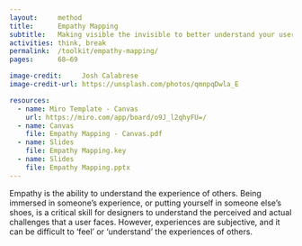 ```yaml
---
layout:     method
title:      Empathy Mapping
subtitle:   Making visible the invisible to better understand your user and their experiences
activities: think, break
permalink:  /toolkit/empathy-mapping/
pages:      68–69

image-credit:     Josh Calabrese
image-credit-url: https://unsplash.com/photos/qmnpqDwla_E

resources:
  - name: Miro Template - Canvas
    url: https://miro.com/app/board/o9J_l2qhyFU=/
  - name: Canvas
    file: Empathy Mapping - Canvas.pdf
  - name: Slides
    file: Empathy Mapping.key
  - name: Slides
    file: Empathy Mapping.pptx
---
```


Empathy is the ability to understand the experience of others. Being immersed in someone’s experience, or putting yourself in someone else’s shoes, is a critical skill for designers to understand the perceived and actual challenges that a user faces. However, experiences are subjective, and it can be difficult to ‘feel’ or ‘understand’ the experiences of others.